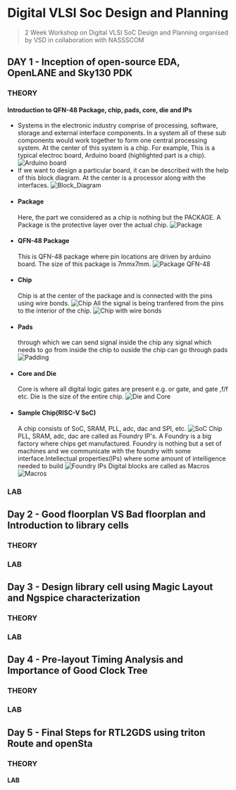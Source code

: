# Digital VLSI Soc Design and Planning

>2 Week Workshop on Digital VLSI SoC Design and Planning organised by VSD in collaboration with NASSSCOM

## DAY 1 - Inception of open-source EDA, OpenLANE and Sky130 PDK

### THEORY

#### Introduction to QFN-48 Package, chip, pads, core, die and IPs

* Systems in the electronic industry comprise of processing, software, storage and external interface components. In a system all of these sub components would work together to form one central processing system. At the center of this system is a chip. For example, This is a typical electroc board, Arduino board (highlighted part is a chip).
![Arduino board](https://github.com/user-attachments/assets/9ab077bc-5821-4465-b371-93d523bd1df1)
* If we want to design a particular board, it can be described with the help of this block diagram. At the center is a processor along with the interfaces.
![Block_Diagram](https://github.com/user-attachments/assets/e19018ff-870e-447b-9e9f-121543013da8)
* #### Package
  Here, the part we considered as a chip is nothing but the PACKAGE. A Package is the protective layer over the actual chip.
![Package](https://github.com/user-attachments/assets/1b7915ce-080a-4079-850e-07add1d7fdb5)
* #### QFN-48 Package
  This is QFN-48 package where pin locations are driven by arduino board. The size of this package is 7mmx7mm.
![Package QFN-48](https://github.com/user-attachments/assets/b13c0209-6930-443c-95e7-f82eeee33529)
* #### Chip
  Chip is at the center of the package and is connected with the pins using wire bonds. 
![Chip](https://github.com/user-attachments/assets/ff7b6ad3-d06b-4d13-a290-3f74b1f556db)
All the signal is being tranfered from the pins to the interior of the chip.
![Chip with wire bonds](https://github.com/user-attachments/assets/6c8d65de-3ab0-4045-b474-52d5a301079e)
* #### Pads
  through which we can send signal inside the chip any signal which needs to go from inside the chip to ouside the chip can go through pads
 ![Padding](https://github.com/user-attachments/assets/9897d0d0-7e4b-49bc-837a-00b4929e19ed) 
* #### Core and Die
  Core is where all digital logic gates are present e.g. or gate, and gate ,f/f etc. Die is the size of the entire chip.
![Die and Core](https://github.com/user-attachments/assets/485697df-4c70-46bb-a9b2-c15d43a5789b)
* #### Sample Chip(RISC-V SoC)
  A chip consists of SoC, SRAM, PLL, adc, dac and SPI, etc.
![SoC Chip](https://github.com/user-attachments/assets/f02ec7da-c41a-4d7c-9af4-5adf1818d9d2)
  PLL, SRAM, adc, dac are called as Foundry IP's. A Foundry is a big factory where chips get manufactured. Foundry is nothing but a set of machines and we communicate with the foundry with some interface.Intellectual properties(IPs) where some amount of intelligence needed to build
![Foundry IPs](https://github.com/user-attachments/assets/e5d2fbf2-b98d-4550-9abd-0ebd0460fab1)
  Digital blocks are called as Macros
![Macros](https://github.com/user-attachments/assets/9a399dde-9665-4d86-97f9-f9897cf2d5b6)


### LAB

## Day 2 - Good floorplan VS Bad floorplan and Introduction to library cells

### THEORY


### LAB

## Day 3 - Design library cell using Magic Layout and Ngspice characterization

### THEORY


### LAB

## Day 4 - Pre-layout Timing Analysis and Importance of Good Clock Tree

### THEORY


### LAB


## Day 5 - Final Steps for RTL2GDS using triton Route and openSta

### THEORY



#### LAB



